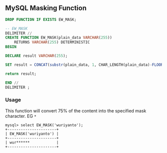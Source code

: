 ## MySQL Masking Function

```sql
DROP FUNCTION IF EXISTS EW_MASK;

-- EW_MASK
DELIMITER //
CREATE FUNCTION EW_MASK(plain_data VARCHAR(255))
    RETURNS VARCHAR(255) DETERMINISTIC
BEGIN

DECLARE result VARCHAR(255);

SET result = CONCAT(substr(plain_data, 1, CHAR_LENGTH(plain_data)-FLOOR(CHAR_LENGTH(plain_data)*0.75)), repeat('*', FLOOR(CHAR_LENGTH(plain_data)*0.75)));

return result;

END //
DELIMITER ;
```

### Usage
This function will convert 75% of the content into the specified mask character. EG `*`
```
mysql> select EW_MASK('wuriyanto');
+----------------------+
| EW_MASK('wuriyanto') |
+----------------------+
| wur******            |
+----------------------+
```
